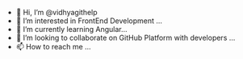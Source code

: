- 👋 Hi, I’m @vidhyagithelp
- 👀 I’m interested in FrontEnd Development ...
- 🌱 I’m currently learning Angular...
- 💞️ I’m looking to collaborate on GitHub Platform with developers ...
- 📫 How to reach me ...

<!---
vidhyagithelp/vidhyagithelp is a ✨ special ✨ repository because its `README.md` (this file) appears on your GitHub profile.
You can click the Preview link to take a look at your changes.
--->
